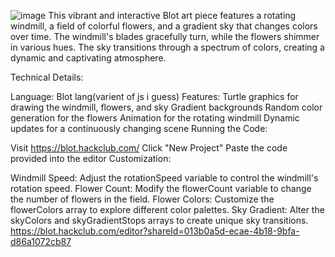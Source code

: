 ![image](https://github.com/user-attachments/assets/75d463cf-fbed-4744-a1d4-daf56146f476)
This vibrant and interactive Blot art piece features a rotating windmill, a field of colorful flowers, and a gradient sky that changes colors over time. The windmill's blades gracefully turn, while the flowers shimmer in various hues. The sky transitions through a spectrum of colors, creating a dynamic and captivating atmosphere.

Technical Details:

Language: Blot lang(varient of js i guess)
Features:
Turtle graphics for drawing the windmill, flowers, and sky
Gradient backgrounds
Random color generation for the flowers
Animation for the rotating windmill
Dynamic updates for a continuously changing scene
Running the Code:

Visit https://blot.hackclub.com/
Click "New Project"
Paste the code provided into the editor
Customization:

Windmill Speed: Adjust the rotationSpeed variable to control the windmill's rotation speed.
Flower Count: Modify the flowerCount variable to change the number of flowers in the field.
Flower Colors: Customize the flowerColors array to explore different color palettes.
Sky Gradient: Alter the skyColors and skyGradientStops arrays to create unique sky transitions.
https://blot.hackclub.com/editor?shareId=013b0a5d-ecae-4b18-9bfa-d86a1072cb87
